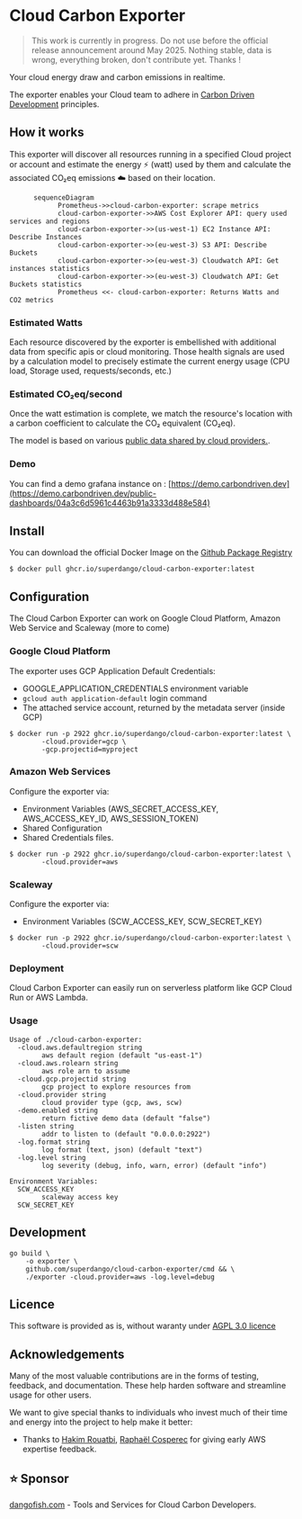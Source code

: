 # Cloud Carbon Exporter

> This work is currently in progress. Do not use before the official release announcement around May 2025. Nothing stable, data is wrong, everything broken, don't contribute yet. Thanks !

Your cloud energy draw and carbon emissions in realtime.

The exporter enables your Cloud team to adhere in [Carbon Driven Development](#) principles.

## How it works

This exporter will discover all resources running in a specified Cloud project or account and estimate the energy ⚡ (watt) used by them and calculate the associated CO₂eq emissions ☁️ based on their location.

```mermaid
      sequenceDiagram
            Prometheus->>cloud-carbon-exporter: scrape metrics
            cloud-carbon-exporter->>AWS Cost Explorer API: query used services and regions
            cloud-carbon-exporter->>(us-west-1) EC2 Instance API: Describe Instances
            cloud-carbon-exporter->>(eu-west-3) S3 API: Describe Buckets
            cloud-carbon-exporter->>(eu-west-3) Cloudwatch API: Get instances statistics
            cloud-carbon-exporter->>(eu-west-3) Cloudwatch API: Get Buckets statistics
            Prometheus <<- cloud-carbon-exporter: Returns Watts and CO2 metrics
```

### Estimated Watts

Each resource discovered by the exporter is embellished with additional data from specific apis or cloud monitoring. Those health signals are used by a calculation model to precisely estimate the current energy usage (CPU load, Storage used, requests/seconds, etc.)

### Estimated CO₂eq/second

Once the watt estimation is complete, we match the resource's location with a carbon coefficient to calculate the CO₂ equivalent (CO₂eq).

The model is based on various [public data shared by cloud providers.](https://github.com/GoogleCloudPlatform/region-carbon-info).

### Demo

You can find a demo grafana instance on : [https://demo.carbondriven.dev](https://demo.carbondriven.dev/public-dashboards/04a3c6d5961c4463b91a3333d488e584)

## Install

You can download the official Docker Image on the [Github Package Registry](https://github.com/superdango/cloud-carbon-exporter/pkgs/container/cloud-carbon-exporter)

```
$ docker pull ghcr.io/superdango/cloud-carbon-exporter:latest
```

## Configuration

The Cloud Carbon Exporter can work on Google Cloud Platform, Amazon Web Service and Scaleway (more to come)

### Google Cloud Platform

The exporter uses GCP Application Default Credentials:

- GOOGLE_APPLICATION_CREDENTIALS environment variable
- `gcloud auth application-default` login command
- The attached service account, returned by the metadata server (inside GCP)

```
$ docker run -p 2922 ghcr.io/superdango/cloud-carbon-exporter:latest \
        -cloud.provider=gcp \
        -gcp.projectid=myproject
```

### Amazon Web Services

Configure the exporter via:

- Environment Variables (AWS_SECRET_ACCESS_KEY, AWS_ACCESS_KEY_ID, AWS_SESSION_TOKEN)
- Shared Configuration
- Shared Credentials files.

```
$ docker run -p 2922 ghcr.io/superdango/cloud-carbon-exporter:latest \
        -cloud.provider=aws
```

### Scaleway

Configure the exporter via:

- Environment Variables (SCW_ACCESS_KEY, SCW_SECRET_KEY)

```
$ docker run -p 2922 ghcr.io/superdango/cloud-carbon-exporter:latest \
        -cloud.provider=scw
```

### Deployment

Cloud Carbon Exporter can easily run on serverless platform like GCP Cloud Run or AWS Lambda.

### Usage

```
Usage of ./cloud-carbon-exporter:
  -cloud.aws.defaultregion string
        aws default region (default "us-east-1")
  -cloud.aws.rolearn string
        aws role arn to assume
  -cloud.gcp.projectid string
        gcp project to explore resources from
  -cloud.provider string
        cloud provider type (gcp, aws, scw)
  -demo.enabled string
        return fictive demo data (default "false")
  -listen string
        addr to listen to (default "0.0.0.0:2922")
  -log.format string
        log format (text, json) (default "text")
  -log.level string
        log severity (debug, info, warn, error) (default "info")

Environment Variables:
  SCW_ACCESS_KEY
        scaleway access key
  SCW_SECRET_KEY
```

## Development

    go build \
        -o exporter \
        github.com/superdango/cloud-carbon-exporter/cmd && \
        ./exporter -cloud.provider=aws -log.level=debug

## Licence

This software is provided as is, without waranty under [AGPL 3.0 licence](https://www.gnu.org/licenses/agpl-3.0.en.html)

## Acknowledgements

Many of the most valuable contributions are in the forms of testing, feedback, and documentation. These help harden software and streamline usage for other users.

We want to give special thanks to individuals who invest much of their time and energy into the project to help make it better:

- Thanks to [Hakim Rouatbi](https://github.com/hakro), [Raphaël Cosperec](https://github.com/rcosperec) for giving early AWS expertise feedback.

## ⭐ Sponsor

[dangofish.com](dangofish.com) - Tools and Services for Cloud Carbon Developers.
